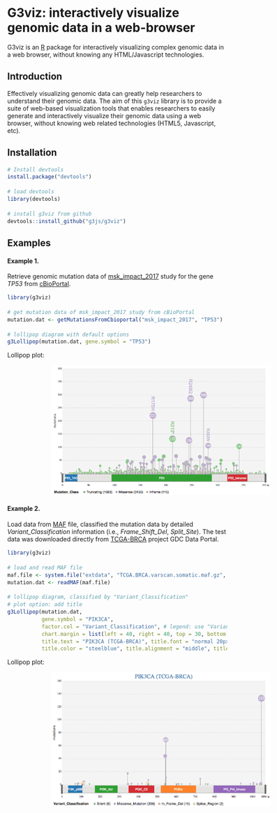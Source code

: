 # G3viz: interactively visualize genomic data in a web-browser

G3viz is an [R](https://www.r-project.org/) package for interactively visualizing complex genomic data in a web browser, without knowing any HTML/Javascript technologies. 

## Introduction

Effectively visualizing genomic data can greatly help researchers to understand their genomic data.  The aim of this `g3viz` library is to provide a suite of web-based visualization tools that enables researchers to easily generate and interactively visualize their genomic data using a web browser, without knowing web related technologies (HTML5, Javascript, etc).

## Installation
```r
# Install devtools
install.package("devtools")

# load devtools
library(devtools)

# install g3viz from github
devtools::install_github("g3js/g3viz")

```

## Examples

#### Example 1.

Retrieve genomic mutation data of [msk\_impact\_2017](https://www.ncbi.nlm.nih.gov/pubmed/28481359) study for the gene _TP53_ from [cBioPortal](http://www.cbioportal.org/).

```r
library(g3viz)

# get mutation data of msk_impact_2017 study from cBioPortal
mutation.dat <- getMutationsFromCbioportal("msk_impact_2017", "TP53")

# lollipop diagram with default options
g3Lollipop(mutation.dat, gene.symbol = "TP53")
```

Lollipop plot:

<img src="./inst/demo/MSK_IMPACT_2017_TP53.png" width="700px" style="padding-left:100px">


#### Example 2.

Load data from [MAF](https://docs.gdc.cancer.gov/Data/File_Formats/MAF_Format/) file, classified the mutation data by detailed _Variant\_Classification_ information (i.e., _Frame\_Shift\_Del_, _Split\_Site_). The test data was downloaded directly from [TCGA-BRCA](https://portal.gdc.cancer.gov/projects/TCGA-BRCA) project GDC Data Portal.

```r
library(g3viz)

# load and read MAF file
maf.file <- system.file("extdata", "TCGA.BRCA.varscan.somatic.maf.gz", package = "g3viz")
mutation.dat <- readMAF(maf.file)

# lollipop diagram, classified by "Variant_Classification"
# plot option: add title
g3Lollipop(mutation.dat,
           gene.symbol = "PIK3CA",
           factor.col = "Variant_Classification", # legend: use "Variant_Classfication" column
           chart.margin = list(left = 40, right = 40, top = 30, bottom = 25),
           title.text = "PIK3CA (TCGA-BRCA)", title.font = "normal 20px Sans",
           title.color = "steelblue", title.alignment = "middle", title.dy = "0.3em")
```
Lollipop plot:

<img src="./inst/demo/TCGA-BRCA-PIK3CA.png" width="700px" style="padding-left:100px">

